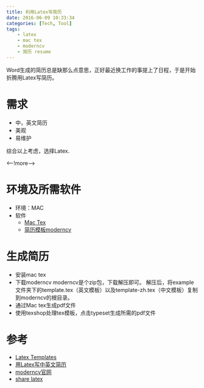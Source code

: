 ```yaml
---
title: 利用Latex写简历
date: 2016-06-09 10:33:34
categories: [Tech, Tool]
tags:
	- latex
	- mac tex
	- moderncv
	- 简历 resume
---
```


Word生成的简历总是缺那么点意思，正好最近换工作的事提上了日程，于是开始折腾用Latex写简历。

# 需求
* 中，英文简历
* 美观
* 易维护

综合以上考虑，选择Latex.

<--!more-->
# 环境及所需软件
* 环境：MAC
* 软件
	* [Mac Tex](http://www.tug.org/mactex/)
	* [简历模板moderncv](http://www.ctan.org/tex-archive/macros/latex/contrib/moderncv/)

# 生成简历
* 安装mac tex
* 下载moderncv
moderncv是个zip包，下载解压即可。
解压后，将example文件夹下的template.tex（英文模板）以及template-zh.tex（中文模板）复制到moderncv的根目录。
* 通过Mac tex生成pdf文件
* 使用texshop处理tex模板，点击typeset生成所需的pdf文件

# 参考
* [Latex Templates](http://www.latextemplates.com/cat/curricula-vitae)
* [用Latex写中英文简历](https://zr9558.com/2014/11/26/moderncv/)
* [moderncv官网](https://launchpad.net/moderncv)
* [share latex](https://www.sharelatex.com/)
